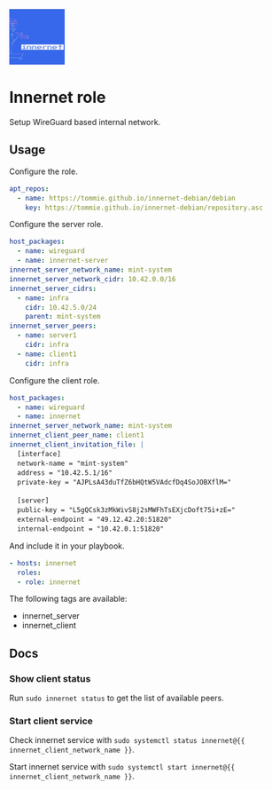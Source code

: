 <img src="/logos/innernet.png" alt="innernet logo" width="100" height="100">

# Innernet role

Setup WireGuard based internal network.

## Usage

Configure the role.

```yml
apt_repos:
  - name: https://tommie.github.io/innernet-debian/debian
    key: https://tommie.github.io/innernet-debian/repository.asc
```

Configure the server role.

```yml
host_packages:
  - name: wireguard
  - name: innernet-server
innernet_server_network_name: mint-system
innernet_server_network_cidr: 10.42.0.0/16
innernet_server_cidrs:
  - name: infra
    cidr: 10.42.5.0/24
    parent: mint-system
innernet_server_peers:
  - name: server1
    cidr: infra
  - name: client1
    cidr: infra
```

Configure the client role.

```yml
host_packages:
  - name: wireguard
  - name: innernet
innernet_server_network_name: mint-system
innernet_client_peer_name: client1
innernet_client_invitation_file: |
  [interface]
  network-name = "mint-system"
  address = "10.42.5.1/16"
  private-key = "AJPLsA43duTfZ6bHQtW5VAdcfDq4SoJOBXflM="

  [server]
  public-key = "L5gQCsk3zMkWivS8j2sMWFhTsEXjcDoft75i+zE="
  external-endpoint = "49.12.42.20:51820"
  internal-endpoint = "10.42.0.1:51820"
```

And include it in your playbook.

```yml
- hosts: innernet
  roles:
  - role: innernet
```

The following tags are available:

* innernet_server
* innernet_client

## Docs

### Show client status

Run `sudo innernet status` to get the list of available peers.

### Start client service

Check innernet service with `sudo systemctl status innernet@{{ innernet_client_network_name }}`.

Start innernet service with `sudo systemctl start innernet@{{ innernet_client_network_name }}`.
